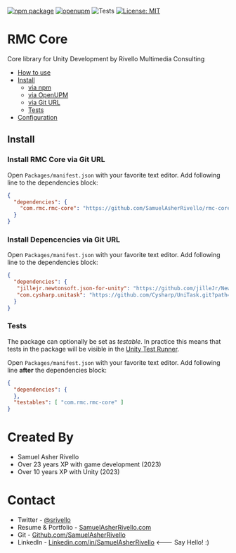 [![npm package](https://img.shields.io/npm/v/com.rmc.rmc-core)](https://www.npmjs.com/package/com.rmc.rmc-core)
[![openupm](https://img.shields.io/npm/v/com.rmc.rmc-core?label=openupm&registry_uri=https://package.openupm.com)](https://openupm.com/packages/com.rmc.rmc-core/)
![Tests](https://github.com/SamuelAsherRivello/rmc-core/workflows/Tests/badge.svg)
[![License: MIT](https://img.shields.io/badge/License-MIT-green.svg)](https://opensource.org/licenses/MIT)

# RMC Core

Core library for Unity Development by Rivello Multimedia Consulting

- [How to use](#how-to-use)
- [Install](#install)
  - [via npm](#via-npm)
  - [via OpenUPM](#via-openupm)
  - [via Git URL](#via-git-url)
  - [Tests](#tests)
- [Configuration](#configuration)

<!-- toc -->

## Install

### Install RMC Core via Git URL

Open `Packages/manifest.json` with your favorite text editor. Add following line to the dependencies block:
```json
{
  "dependencies": {
    "com.rmc.rmc-core": "https://github.com/SamuelAsherRivello/rmc-core.git"
  }
}
```

### Install Depencencies via Git URL


Open `Packages/manifest.json` with your favorite text editor. Add following line to the dependencies block:
```json
{
  "dependencies": {
   "jillejr.newtonsoft.json-for-unity": "https://github.com/jilleJr/Newtonsoft.Json-for-Unity.git#upm",
   "com.cysharp.unitask": "https://github.com/Cysharp/UniTask.git?path=src/UniTask/Assets/Plugins/UniTask"
  }
}
```

### Tests

The package can optionally be set as *testable*.
In practice this means that tests in the package will be visible in the [Unity Test Runner](https://docs.unity3d.com/2017.4/Documentation/Manual/testing-editortestsrunner.html).

Open `Packages/manifest.json` with your favorite text editor. Add following line **after** the dependencies block:
```json
{
  "dependencies": {
  },
  "testables": [ "com.rmc.rmc-core" ]
}
```


Created By
=============

- Samuel Asher Rivello 
- Over 23 years XP with game development (2023)
- Over 10 years XP with Unity (2023)

Contact
=============

- Twitter - <a href="https://twitter.com/srivello/">@srivello</a>
- Resume & Portfolio - <a href="http://www.SamuelAsherRivello.com">SamuelAsherRivello.com</a>
- Git - <a href="https://github.com/SamuelAsherRivello/">Github.com/SamuelAsherRivello</a>
- LinkedIn - <a href="https://Linkedin.com/in/SamuelAsherRivello">Linkedin.com/in/SamuelAsherRivello</a> <--- Say Hello! :)




